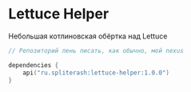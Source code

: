 # Lettuce Helper
Небольшая котлиновская обёртка над Lettuce

```kotlin
// Репозиторий лень писать, как обычно, мой nexus

dependencies {
    api("ru.spliterash:lettuce-helper:1.0.0")
}
```